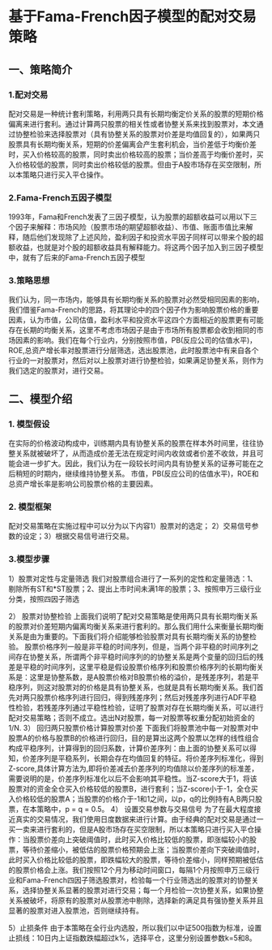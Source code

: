 # 基于Fama-French因子模型的配对交易策略
## 一、策略简介
### 1.配对交易
配对交易是一种统计套利策略，利用两只具有长期均衡定价关系的股票的短期价格偏离来进行套利。通过计算两只股票的相关性或者协整关系来找到股票对，本文通过协整检验来选择股票对（具有协整关系的股票对价差是均值回复的），如果两只股票具有长期均衡关系，短期的价差偏离会产生套利机会，当价差低于均衡价差时，买入价格较高的股票，同时卖出价格较高的股票；当价差高于均衡价差时，买入价格较低的股票，同时卖出价格较低的股票。但由于A股市场存在买空限制，所以本策略只进行买入平仓操作。
### 2.Fama-French五因子模型
1993年，Fama和French发表了三因子模型，认为股票的超额收益可以用以下三个因子来解释：市场风险（股票市场的期望超额收益）、市值、账面市值比来解释，随后他们发现除了上述风险，盈利因子和投资水平因子同样可以带来个股的超额收益，也就是对个股的超额收益具有解释能力。将这两个因子加入到三因子模型中，就有了后来的Fama-French五因子模型
### 3.策略思想
我们认为，同一市场内，能够具有长期均衡关系的股票对必然受相同因素的影响，我们借鉴Fama-French的思路，将其理论中的四个因子作为影响股票价格的重要因素，认为市值，公司估值，盈利水平和投资水平这四个方面相近的股票更有可能存在长期的均衡关系，这里不考虑市场因子是由于市场所有股票都会收到相同的市场因素的影响。我们在每个行业内，分别按照市值，PB(反应公司的估值水平)，ROE,总资产增长率对股票进行分层筛选，选出股票池，此时股票池中有来自各个行业的一对股票对，然后对以上股票对进行协整检验，如果满足协整关系，则作为我们选定的股票对，进行交易。
## 二、模型介绍
### 1. 模型假设
在实际的价格波动构成中，训练期内具有协整关系的股票在样本外时间里，往往协整关系就被破坏了，从而造成价差无法在规定时间内收敛或者价差不收敛，并且可能会进一步扩大。因此，我们认为在一段较长时间内具有协整关系的证券可能在之后稍短的时期内，继续维持协整关系。
市值，PB(反应公司的估值水平)，ROE和总资产增长率是影响公司股票价格的主要因素。
### 2. 模型框架
配对交易策略在实施过程中可以分为以下内容1）股票对的选定； 2）交易信号参数的设定；3）根据交易信号进行交易。

### 3.模型步骤
1）股票对定性与定量筛选
我们对股票组合进行了一系列的定性和定量筛选：1、剔除所有ST和*ST股票；2、提出上市时间未满1年的股票；3、按照申万三级行业分类，按照四因子筛选

2） 股票对协整检验
上面我们说明了配对交易策略是使用两只具有长期均衡关系的股票对价差短期内偏离均衡关系来进行套利的。那么我们用什么来衡量长期均衡关系是由为重要的。下面我们将介绍能够检验股票对具有长期均衡关系的协整检验。
股票价格序列一般是非平稳的时间序列，但是，当两个非平稳的时间序列之间存在协整关系，所谓两个非平稳时间序列的的协整关系是两个变量的回归后的残差是平稳的时间序列，这里平稳是假设股票价格序列和股票价格序列的长期均衡关系是：这里是协整系数，是A股票价格对B股票价格的溢价，是残差序列，若是平稳序列，则这对股票对的价格是具有协整关系，也就是具有长期均衡关系。我们首先对两只股票价格序列进行回归，得到残差序列；然后对残差序列进行ADF平稳性检验，若残差序列通过平稳性检验，证明了股票对存在长期均衡关系，可以进行配对交易策略；否则不成立。选出N对股票，每一对股票等权重分配初始资金的1/N.
3） 回归两只股票价格计算股票对价差
下面我们将股票池中每一对股票对中股票A的价格与股票B的价格进行回归，目的是算出这两个股票以怎样的线性组合构成平稳序列，计算得到的回归系数，计算价差序列：由上面的协整关系可以得知，价差序列是平稳系列，长期会存在均值回复的特征。将价差序列标准化，得到Z-score,具体计算方法为,即将价差减去价差序列的均值除以价差序列的标准差，需要说明的是，价差序列标准化以后不会影响其平稳性。当Z-score大于1，将该股票对的资金全仓买入价格较低的股票B，进行套利；当Z-score小于-1，全仓买入价格较低的股票A；当股票的价格介于-1和1之间，以p，q的比例持有A,B两只股票，在本策略中，p = q = 0.5。
4） 设置交易参数与交易信号
为了在最大程度接近真实的交易情况，我们使用日度数据来进行计算。由于经典的配对交易是通过一买一卖来进行套利的，但是A股市场存在买空限制，所以本策略只进行买入平仓操作：当股票价差向上突破阈值时，此时买入价格比较低的股票，即涨幅较小的股票，等待价差缩小，被低估的股票价格预期会上涨；当股票价差向下突破阈值时，此时买入价格比较低的股票，即跌幅较大的股票，等待价差缩小，同样预期被低估的股票价格会上涨。我们按照12个月为移动时间窗口，每隔1个月按照申万三级行业和Fama-French四因子筛选股票对，检验每一个行业筛选出的股票对的协整关系，选择协整关系显著的股票对进行交易；每一个月检验一次协整关系，如果协整关系被破坏，将原有的股票对从股票池中剔除，选择新的满足具有强协整关系并且显著的股票对进入股票池，否则继续持有。

5）止损条件
由于本策略在全行业内选股，所以我们以中证500指数为标准，设置止损线：10日内上证指数跌幅超过k%，选择平仓，这里分别设置参数k=5和8。
